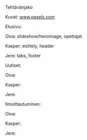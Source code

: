 Tehtävänjako

Kuvat: www.pexels.com

Etusivu:

Oiva: slideshow/heroimage, opettajat

Kasper: esittely, header

Jere: tabs, footer

Uutiset:

Oiva: 

Kasper: 

Jere: 


Ilmoittautuminen:

Oiva: 

Kasper: 

Jere: 

